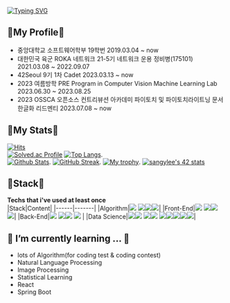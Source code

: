 [![Typing SVG](https://readme-typing-svg.demolab.com?font=Fira+Code&weight=900&size=64&pause=1000&center=true&vCenter=true&width=1000&height=200&lines=Hi%E2%9C%8C%F0%9F%8F%BB+falcons%F0%9F%A6%85)](https://git.io/typing-svg)
## 🤑My Profile🤑 
<ul>
  <li>중앙대학교 소프트웨어학부 19학번 2019.03.04 ~ now</li>
  <li>대한민국 육군 ROKA 네트워크 21-5기 네트워크 운용 정비병(175101) 2021.03.08 ~ 2022.09.07</li>
  <li>42Seoul 9기 1차 Cadet 2023.03.13 ~ now</li>
  <li>2023 여름방학 PRE Program in Computer Vision Machine Learning Lab 2023.06.30 ~ 2023.08.25</li>
  <li>2023 OSSCA 오픈소스 컨트리뷰션 아카데미 파이토치 및 파이토치라이트닝 문서 한글화 리드멘티 2023.07.08 ~ now</li>
</ul>  

## 💚My Stats💚
[![Hits](https://hits.seeyoufarm.com/api/count/incr/badge.svg?url=https%3A%2F%2Fgithub.com%2Ffalconlee236&count_bg=%230A32E7&title_bg=%23EB0A34&icon=&icon_color=%23E7E7E7&title=hits&edge_flat=false)](https://hits.seeyoufarm.com)  
[![Solved.ac Profile](http://mazassumnida.wtf/api/v2/generate_badge?boj=hermit236)](https://solved.ac/hermit236/)
[![Top Langs](https://github-readme-stats.vercel.app/api/top-langs/?username=falconlee236&layout=compact&langs_count=10)](https://github.com/anuraghazra/github-readme-stats).  
[![Github Stats](https://github-readme-stats.vercel.app/api?username=falconlee236&count_private=true&show_icons=true&theme=tokyonight)](https://github.com/falconlee236). 
[![GitHub Streak](http://github-readme-streak-stats.herokuapp.com?user=falconlee236&theme=tokyonight_duo)](https://github.com/falconlee236). 
[![My trophy](https://github-profile-trophy.vercel.app/?username=falconlee236&theme=darkhub&column=4&margin-w=10&margin-h=10)](https://github.com/falconlee236). 
[![sangylee's 42 stats](https://badge42.vercel.app/api/v2/clf87nvog005808moiqxtxxjy/stats?cursusId=21&coalitionId=88)](https://github.com/JaeSeoKim/badge42)


## 💪Stack💪
<strong>Techs that i've used at least once<br></strong>
|Stack|Content|
|------|-------|
|Algorithm|<img src="https://img.shields.io/badge/C-A8B9CC?style=flat-square&logo=C&logoColor=white"/>  <img src="https://img.shields.io/badge/C++-00599C?style=flat-square&logo=C%2B%2B&logoColor=white"/><img src="https://img.shields.io/badge/Codeforces-1F8ACB?style=flat-square&logo=Codeforces&logoColor=white"/><img src="https://img.shields.io/badge/LeetCode-FFA116?style=flat-square&logo=LeetCode&logoColor=white"/>|
|Front-End|<img src="https://img.shields.io/badge/HTML5-E34F26?style=flat-square&logo=html5&logoColor=white"/>  <img src="https://img.shields.io/badge/CSS3-1572B6?style=flat-square&logo=css3&logoColor=white"/><img src="https://img.shields.io/badge/JavaScript-F7DF1E?style=flat-square&logo=JavaScript&logoColor=white"/> <img src="https://img.shields.io/badge/React-61DAFB?style=flat-square&logo=React&logoColor=white"/>|
|Back-End|<img src="https://img.shields.io/badge/MySQL-4479A1?style=flat-square&logo=MySQL&logoColor=white"/> <img src="https://img.shields.io/badge/Spring Boot-6DB33F?style=flat-square&logo=Spring Boot&logoColor=white"/><img src="https://img.shields.io/badge/IntelliJ IDEA-000000?style=flat-square&logo=IntelliJ IDEA&logoColor=white"/> <img src="https://img.shields.io/badge/Node.js-339933?style=flat-square&logo=Node.js&logoColor=white"/> |
|Data Science|<img src="https://img.shields.io/badge/TensorFlow-FF6F00?style=flat-square&logo=TensorFlow&logoColor=white"/><img src="https://img.shields.io/badge/scikit_learn-F7931E?style=flat-square&logo=scikit-learn&logoColor=white"/> <img src="https://img.shields.io/badge/Python-3776AB?style=flat-square&logo=Python&logoColor=white"/><img src="https://img.shields.io/badge/R-276DC3?style=flat-square&logo=R&logoColor=white"/> <img src="https://img.shields.io/badge/Google Colab-F9AB00?style=flat-square&logo=Google Colab&logoColor=white"/><img src="https://img.shields.io/badge/PyCharm-000000?style=flat-square&logo=PyCharm&logoColor=white"/><img src="https://img.shields.io/badge/Kaggle-20BEFF?style=flat-square&logo=Kaggle&logoColor=white"/><img src="https://img.shields.io/badge/Coursera-0056D2?style=flat-square&logo=Coursera&logoColor=white"/><img src="https://img.shields.io/badge/Jupyter-F37626?style=flat-square&logo=Jupyter&logoColor=white"/>|

## 🌱 I’m currently learning ... 🌱
<ul>
  <li>lots of Algorithm(for coding test & coding contest)</li>
  <li>Natural Language Processing</li>
  <li>Image Processing</li>
  <li>Statistical Learning</li>
  <li>React</li>
  <li>Spring Boot</li>
</ul>

<!-- https://simpleicons.org/ -->

<!--
**falconlee236/falconlee236** is a ✨ _special_ ✨ repository because its `README.md` (this file) appears on your GitHub profile.

Here are some ideas to get you started:

- 🔭 I’m currently working on ...
- 🌱 I’m currently learning ...
- 👯 I’m looking to collaborate on ...
- 🤔 I’m looking for help with ...
- 💬 Ask me about ...
- 📫 How to reach me: ...
- 😄 Pronouns: ...
- ⚡ Fun fact: ...
-->
